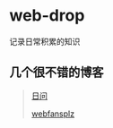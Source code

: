 # web-drop

记录日常积累的知识

## 几个很不错的博客

> [日问](https://q.shanyue.tech/weekly/)
>
> [webfansplz](https://github.com/webfansplz/article)
